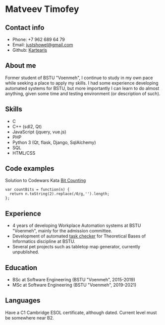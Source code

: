 # Matveev Timofey
## Contact info
  - Phone: +7 962 689 64 79
  - Email: justshowel@gmail.com
  - Github: [Kartearis](https://github.com/Kartearis)
## About me
  Former student of BSTU "Voenmeh", I continue to study in my own pace while seeking a place to
  apply my skills. I had some experience developing automated systems for BSTU, but more importantly
  I can learn to do almost anything, given some time and testing environment (or description of such).
## Skills
  - C
  - C++ (sdl2, Qt)
  - JavaScript (jquery, vue.js)
  - PHP
  - Python 3 (Qt, flask, Django, SqlAlchemy)
  - SQL
  - HTML/CSS

## Code examples
  Solution to Codewars Kata [Bit Counting](https://www.codewars.com/kata/526571aae218b8ee490006f4)
  ```
  var countBits = function(n) {
    return n.toString(2).replace(/0/g,'').length;
  };
  ```
## Experience
  - 4 years of developing Workplace Automation systems at BSTU "Voenmeh", mainly for the admission committee.
  - Development of automated [task checker](http://toi.kartearis.xyz) for Theoretical Bases of Informatics discipline at BSTU.
  - Several pet projects such as tabletop map generator, currently unpublished.
## Education
  - BSc at Software Engineering (BSTU "Voenmeh", 2015-2019)
  - MSc at Software Engineering (BSTU "Voenmeh", 2019-2021)
## Languages
  Have a C1 Cambridge ESOL certificate, although dated. Current level must be somewhere near B2.
